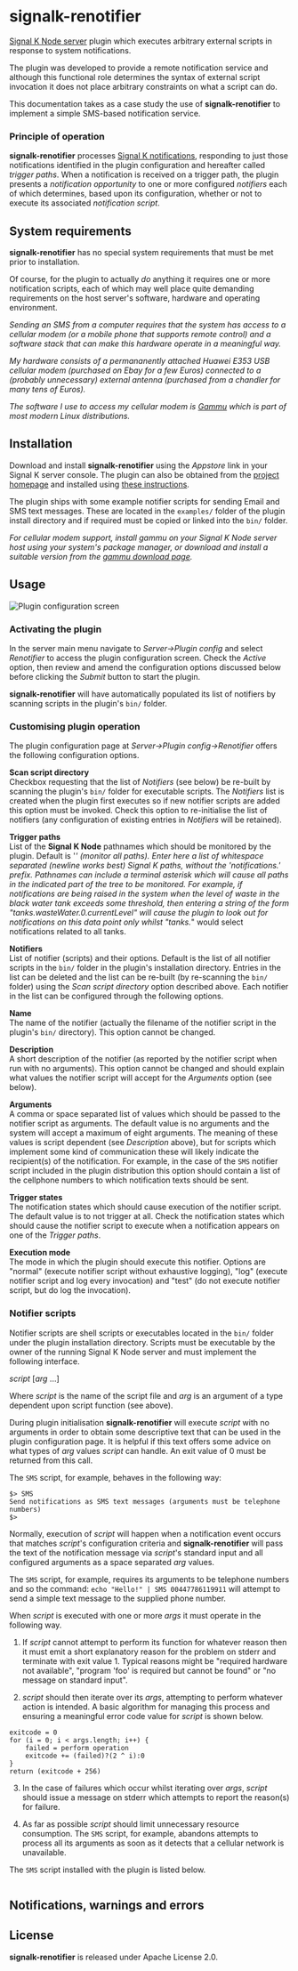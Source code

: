 # signalk-renotifier

[Signal K Node server](https://github.com/SignalK/signalk-server-node)
plugin which executes arbitrary external scripts in response to system
notifications.

The plugin was developed to provide a remote notification service and although
this functional role determines the syntax of external script invocation it
does not place arbitrary constraints on what a script can do.

This documentation takes as a case study the use of __signalk-renotifier__ to
implement a simple SMS-based notification service.

### Principle of operation

__signalk-renotifier__ processes
[Signal K notifications](http://signalk.org/specification/1.0.0/doc/notifications.html),
responding to just those notifications identified in the plugin configuration
and hereafter called _trigger paths_.
When a notification is received on a trigger path, the plugin presents a
_notification opportunity_ to one or more configured _notifiers_ each of which
determines, based upon its configuration, whether or not to execute its
associated _notification script_.
 
## System requirements

__signalk-renotifier__ has no special system requirements that must be met
prior to installation.

Of course, for the plugin to actually _do_ anything it requires one or more
notification scripts, each of which may well place quite demanding requirements
on the host server's software, hardware and operating environment.

_Sending an SMS from a computer requires that the system has access to a
cellular modem (or a mobile phone that supports remote control) and a software
stack that can make this hardware operate in a meaningful way._

_My hardware consists of a permananently attached Huawei E353 USB cellular
modem (purchased on Ebay for a few Euros) connected to a (probably unnecessary)
external antenna (purchased from a chandler for many tens of Euros)._

_The software I use to access my cellular modem is
[Gammu](https://wammu.eu/gammu/)
which is part of most modern Linux distributions._

## Installation

Download and install __signalk-renotifier__ using the _Appstore_ link
in your Signal K server console.
The plugin can also be obtained from the 
[project homepage](https://github.com/preeve9534/signalk-renotifier)
and installed using
[these instructions](https://github.com/SignalK/signalk-server-node/blob/master/SERVERPLUGINS.md).

The plugin ships with some example notifier scripts for sending Email and
SMS text messages.
These are located in the `examples/` folder of the plugin install directory
and if required must be copied or linked into the `bin/` folder.

_For cellular modem support, install _gammu_ on your Signal K Node server
host using your system's package manager, or download and install a suitable
version from the
[gammu download page](https://wammu.eu/download/gammu/)._

## Usage

![Plugin configuration screen](readme/screenshot.png)
 
### Activating the plugin

In the server main menu navigate to _Server->Plugin config_ and select
_Renotifier_ to access the plugin configuration screen.
Check the _Active_ option, then review and amend the configuration options
discussed below before clicking the _Submit_ button to start the plugin.

__signalk-renotifier__ will have automatically populated its list of
notifiers by scanning scripts in the plugin's `bin/` folder.

### Customising plugin operation

The plugin configuration page at _Server->Plugin config->Renotifier_ offers
the following configuration options.

__Scan script directory__  
Checkbox requesting that the list of _Notifiers_ (see below) be re-built by
scanning the plugin's `bin/` folder for executable scripts.
The _Notifiers_ list is created when the plugin first executes so if new
notifier scripts are added this option must be invoked.
Check this option to re-initialise the list of notifiers (any configuration of
existing entries in _Notifiers_ will be retained).

__Trigger paths__  
List of the __Signal K Node__ pathnames which should be monitored by the plugin.
Default is '*' (monitor all paths).
Enter here a list of whitespace separated (newline works best) Signal K paths,
without the 'notifications.' prefix.
Pathnames can include a terminal asterisk which will cause all paths in the
indicated part of the tree to be monitored. 
For example, if notifications are being raised in the system when the level of
waste in the black water tank exceeds some threshold, then entering a string
of the form "tanks.wasteWater.0.currentLevel" will cause the plugin to look
out for notifications on this data point only whilst "tanks.*" would select
notifications related to all tanks.
 
__Notifiers__  
List of notifier (scripts) and their options.
Default is the list of all notifier scripts in the `bin/` folder in the
plugin's installation directory.
Entries in the list can be deleted and the list can be re-built (by re-scanning
the `bin/` folder) using the _Scan script directory_ option described above.
Each notifier in the list can be configured through the following options.

__Name__  
The name of the notifier (actually the filename of the notifier script in the
plugin's `bin/` directory).
This option cannot be changed.

__Description__  
A short description of the notifier (as reported by the notifier script when
run with no arguments).
This option cannot be changed and should explain what values the notifier
script will accept for the _Arguments_ option (see below).

__Arguments__  
A comma or space separated list of values which should be passed to the notifier
script as arguments.
The default value is no arguments and the system will accept a maximum of
eight arguments.
The meaning of these values is script dependent (see _Description_ above),
but for scripts which implement some kind of communication these will likely
indicate the recipient(s) of the notification.
For example, in the case of the `SMS` notifier script included in the plugin
distribution this option should contain a list of the cellphone numbers
to which notification texts should be sent.

__Trigger states__  
The notification states which should cause execution of the notifier script.
The default value is to not trigger at all.
Check the notification states which should cause the notifier script to
execute when a notification appears on one of the _Trigger paths_.

__Execution mode__  
The mode in which the plugin should execute this notifier.
Options are "normal" (execute notifier script without exhaustive logging),
"log" (execute notifier script and log every invocation) and "test"
(do not execute notifier script, but do log the invocation).

### Notifier scripts

Notifier scripts are shell scripts or executables located in the `bin/`
folder under the plugin installation directory.
Scripts must be executable by the owner of the running Signal K Node server and
must implement the following interface.

_script_ [_arg_ ...]

Where _script_ is the name of the script file and _arg_ is an argument of a type
dependent upon script function (see above).

During plugin initialisation __signalk-renotifier__ will execute _script_ with
no arguments in order to obtain some descriptive text that can be used in the
plugin configuration page.
It is helpful if this text offers some advice on what types of _arg_ values
_script_ can handle.
An exit value of 0 must be returned from this call.

The `SMS` script, for example, behaves in the following way:
```
$> SMS
Send notifications as SMS text messages (arguments must be telephone numbers)
$>
```
Normally, execution of _script_ will happen when a notification event occurs
that matches _script_'s configuration criteria and __signalk-renotifier__ will
pass the text of the notification message via _script_'s standard input and all
configured arguments as a space separated _arg_ values.

The `SMS` script, for example, requires its arguments to be telephone numbers
and so the command:
``
echo "Hello!" | SMS 00447786119911
``
will attempt to send a simple text message to the supplied phone number.

When _script_ is executed with one or more _args_ it must operate in the
following way.

1. If _script_ cannot attempt to perform its function for whatever reason
then it must emit a short explanatory reason for the problem on stderr and
terminate with exit value 1.
Typical reasons might be "required hardware not available", "program 'foo'
is required but cannot be found" or "no message on standard input".

2. _script_ should then iterate over its _args_, attempting to perform whatever
action is intended.
A basic algorithm for managing this process and ensuring a meaningful error
code value for _script_ is shown below.
```
exitcode = 0
for (i = 0; i < args.length; i++) {
	failed = perform operation
	exitcode += (failed)?(2 ^ i):0
}
return (exitcode + 256)
```

3. In the case of failures which occur whilst iterating over _args_, _script_
should issue a message on stderr which attempts to report the reason(s) for
failure. 

4. As far as possible _script_ should limit unnecessary resource consumption.
The `SMS` script, for example, abandons attempts to process all its arguments
as soon as it detects that a cellular network is unavailable.

The `SMS` script installed with the plugin is listed below.

```
```

## Notifications, warnings and errors

## License

__signalk-renotifier__ is released under Apache License 2.0.
